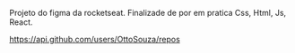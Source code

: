 Projeto do figma da rocketseat. Finalizade de por em pratica Css, Html, Js, React.

https://api.github.com/users/OttoSouza/repos